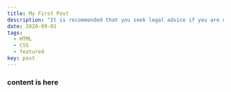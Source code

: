 ```yaml
---
title: My First Post
description: "It is recommended that you seek legal advice if you are uncertain on any points."
date: 2020-09-01
tags:
  - HTML
  - CSS
  - featured
key: post
---
```



### content is here